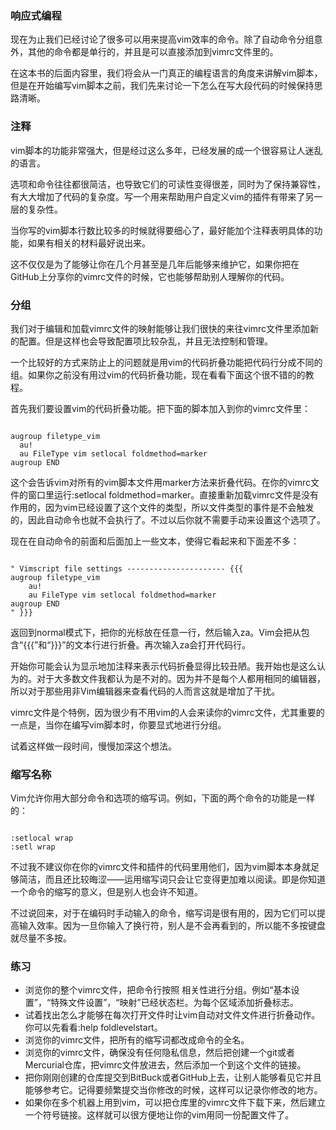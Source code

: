 ### 响应式编程

现在为止我们已经讨论了很多可以用来提高vim效率的命令。除了自动命令分组意外，其他的命令都是单行的，并且是可以直接添加到vimrc文件里的。
     
在这本书的后面内容里，我们将会从一门真正的编程语言的角度来讲解vim脚本，但是在开始编写vim脚本之前，我们先来讨论一下怎么在写大段代码的时候保持思路清晰。

### 注释

vim脚本的功能非常强大，但是经过这么多年，已经发展的成一个很容易让人迷乱的语言。
     
选项和命令往往都很简洁，也导致它们的可读性变得很差，同时为了保持兼容性，有大大增加了代码的复杂度。写一个用来帮助用户自定义vim的插件有带来了另一层的复杂性。

当你写的vim脚本行数比较多的时候就得要细心了，最好能加个注释表明具体的功能，如果有相关的材料最好说出来。

这不仅仅是为了能够让你在几个月甚至是几年后能够来维护它，如果你把在GitHub上分享你的vimrc文件的时候，它也能够帮助别人理解你的代码。

### 分组


我们对于编辑和加载vimrc文件的映射能够让我们很快的来往vimrc文件里添加新的配置。但是这样也会导致配置项比较杂乱，并且无法控制和管理。

一个比较好的方式来防止上的问题就是用vim的代码折叠功能把代码行分成不同的组。如果你之前没有用过vim的代码折叠功能，现在看看下面这个很不错的的教程。
     
首先我们要设置vim的代码折叠功能。把下面的脚本加入到你的vimrc文件里：
<pre><code>
augroup filetype_vim
  au!
  au FileType vim setlocal foldmethod=marker
augroup END
</code></pre>

这个会告诉vim对所有的vim脚本文件用marker方法来折叠代码。在你的vimrc文件的窗口里运行:setlocal foldmethod=marker。直接重新加载vimrc文件是没有作用的，因为vim已经设置了这个文件的类型，所以文件类型的事件是不会触发的，因此自动命令也就不会执行了。不过以后你就不需要手动来设置这个选项了。

现在在自动命令的前面和后面加上一些文本，使得它看起来和下面差不多：
     
<pre><code>     
" Vimscript file settings ---------------------- {{{
augroup filetype_vim
    au!
    au FileType vim setlocal foldmethod=marker
augroup END
" }}}
</code></pre>

返回到normal模式下，把你的光标放在任意一行，然后输入za。Vim会把从包含“{{{”和“}}}”的文本行进行折叠。再次输入za会打开代码行。

  开始你可能会认为显示地加注释来表示代码折叠显得比较丑陋。我开始也是这么认为的。对于大多数文件我都认为是不对的。因为并不是每个人都用相同的编辑器，所以对于那些用非Vim编辑器来查看代码的人而言这就是增加了干扰。

vimrc文件是个特例，因为很少有不用vim的人会来读你的vimrc文件，尤其重要的一点是，当你在编写vim脚本时，你要显式地进行分组。

试着这样做一段时间，慢慢加深这个想法。

### 缩写名称

Vim允许你用大部分命令和选项的缩写词。例如，下面的两个命令的功能是一样的：
<pre><code>
:setlocal wrap
:setl wrap
</code></pre>

不过我不建议你在你的vimrc文件和插件的代码里用他们，因为vim脚本本身就足够简洁，而且还比较晦涩——运用缩写词只会让它变得更加难以阅读。即是你知道一个命令的缩写的意义，但是别人也会许不知道。

不过说回来，对于在编码时手动输入的命令，缩写词是很有用的，因为它们可以提高输入效率。因为一旦你输入了换行符，别人是不会再看到的，所以能不多按键盘就尽量不多按。

     
### 练习

- 浏览你的整个vimrc文件，把命令行按照 相关性进行分组。例如“基本设置”，“特殊文件设置”，“映射”已经状态栏。为每个区域添加折叠标志。
- 试着找出怎么才能够在每次打开文件时让vim自动对文件文件进行折叠动作。你可以先看看:help foldlevelstart。
- 浏览你的vimrc文件，把所有的缩写词都改成命令的全名。
- 浏览你的vimrc文件，确保没有任何隐私信息，然后把创建一个git或者Mercurial仓库，把vimrc文件放进去，然后添加一个到这个文件的链接。
- 把你刚刚创建的仓库提交到BitBuck或者GitHub上去，让别人能够看见它并且能够参考它。记得要频繁提交当你修改的时候，这样可以记录你修改的地方。
- 如果你在多个机器上用到vim，可以把仓库里的vimrc文件下载下来，然后建立一个符号链接。这样就可以很方便地让你的vim用同一份配置文件了。
